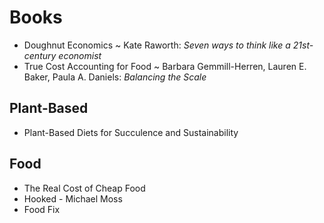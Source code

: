 # Books

- Doughnut Economics ~ Kate Raworth: *Seven ways to think like a 21st-century economist*
- True Cost Accounting for Food ~ Barbara Gemmill-Herren, Lauren E. Baker, Paula A. Daniels: *Balancing the Scale*

## Plant-Based
- Plant-Based Diets for Succulence and Sustainability

## Food
- The Real Cost of Cheap Food
- Hooked - Michael Moss
- Food Fix
